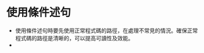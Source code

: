 # 使用條件述句
* 使用條件述句時要先使用正常程式碼的路徑，在處理不常見的情況。確保正常程式碼的路徑是清晰的，可以提高可讀性及效能。
* 
<!--stackedit_data:
eyJoaXN0b3J5IjpbLTQzMDg0NzI3OF19
-->